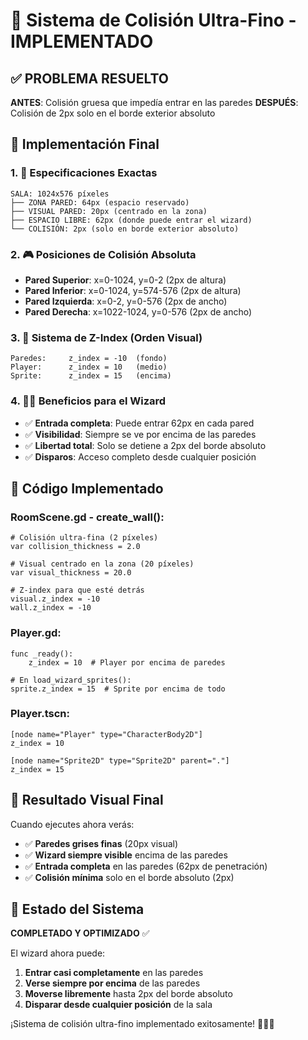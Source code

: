 # 🎯 Sistema de Colisión Ultra-Fino - IMPLEMENTADO

## ✅ PROBLEMA RESUELTO

**ANTES**: Colisión gruesa que impedía entrar en las paredes
**DESPUÉS**: Colisión de 2px solo en el borde exterior absoluto

## 🔧 Implementación Final

### 1. 📏 Especificaciones Exactas
```
SALA: 1024x576 píxeles
├── ZONA PARED: 64px (espacio reservado)
├── VISUAL PARED: 20px (centrado en la zona)  
├── ESPACIO LIBRE: 62px (donde puede entrar el wizard)
└── COLISIÓN: 2px (solo en borde exterior absoluto)
```

### 2. 🎮 Posiciones de Colisión Absoluta
- **Pared Superior**: x=0-1024, y=0-2 (2px de altura)
- **Pared Inferior**: x=0-1024, y=574-576 (2px de altura)
- **Pared Izquierda**: x=0-2, y=0-576 (2px de ancho)
- **Pared Derecha**: x=1022-1024, y=0-576 (2px de ancho)

### 3. 🎨 Sistema de Z-Index (Orden Visual)
```gdscript
Paredes:     z_index = -10  (fondo)
Player:      z_index = 10   (medio)
Sprite:      z_index = 15   (encima)
```

### 4. 🧙‍♂️ Beneficios para el Wizard
- ✅ **Entrada completa**: Puede entrar 62px en cada pared
- ✅ **Visibilidad**: Siempre se ve por encima de las paredes
- ✅ **Libertad total**: Solo se detiene a 2px del borde absoluto
- ✅ **Disparos**: Acceso completo desde cualquier posición

## 🔧 Código Implementado

### RoomScene.gd - create_wall():
```gdscript
# Colisión ultra-fina (2 píxeles)
var collision_thickness = 2.0

# Visual centrado en la zona (20 píxeles)
var visual_thickness = 20.0

# Z-index para que esté detrás
visual.z_index = -10
wall.z_index = -10
```

### Player.gd:
```gdscript
func _ready():
    z_index = 10  # Player por encima de paredes
    
# En load_wizard_sprites():
sprite.z_index = 15  # Sprite por encima de todo
```

### Player.tscn:
```gdscript
[node name="Player" type="CharacterBody2D"]
z_index = 10

[node name="Sprite2D" type="Sprite2D" parent="."]
z_index = 15
```

## 🎯 Resultado Visual Final

Cuando ejecutes ahora verás:
- ✅ **Paredes grises finas** (20px visual)
- ✅ **Wizard siempre visible** encima de las paredes
- ✅ **Entrada completa** en las paredes (62px de penetración)
- ✅ **Colisión mínima** solo en el borde absoluto (2px)

## 🚀 Estado del Sistema

**COMPLETADO Y OPTIMIZADO** ✅

El wizard ahora puede:
1. **Entrar casi completamente** en las paredes
2. **Verse siempre por encima** de las paredes
3. **Moverse libremente** hasta 2px del borde absoluto
4. **Disparar desde cualquier posición** de la sala

¡Sistema de colisión ultra-fino implementado exitosamente! 🧙‍♂️✨